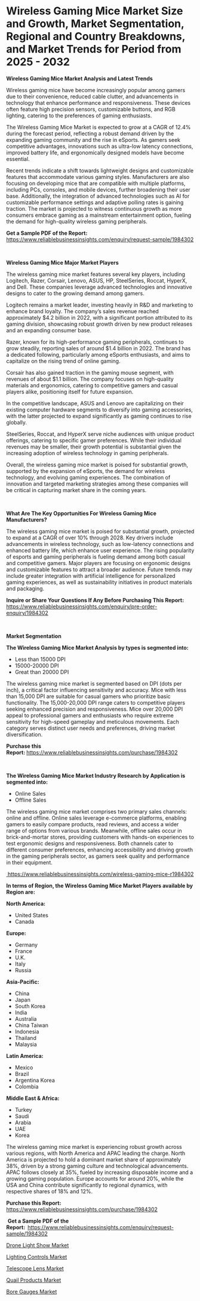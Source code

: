 <p><h1>Wireless Gaming Mice Market Size and Growth, Market Segmentation, Regional and Country Breakdowns, and Market Trends for Period from 2025 -  2032</h1></p><p><strong>Wireless Gaming Mice Market Analysis and Latest Trends</strong></p>
<p><p>Wireless gaming mice have become increasingly popular among gamers due to their convenience, reduced cable clutter, and advancements in technology that enhance performance and responsiveness. These devices often feature high precision sensors, customizable buttons, and RGB lighting, catering to the preferences of gaming enthusiasts.</p><p>The Wireless Gaming Mice Market is expected to grow at a CAGR of 12.4% during the forecast period, reflecting a robust demand driven by the expanding gaming community and the rise in eSports. As gamers seek competitive advantages, innovations such as ultra-low latency connections, improved battery life, and ergonomically designed models have become essential.</p><p>Recent trends indicate a shift towards lightweight designs and customizable features that accommodate various gaming styles. Manufacturers are also focusing on developing mice that are compatible with multiple platforms, including PCs, consoles, and mobile devices, further broadening their user base. Additionally, the integration of advanced technologies such as AI for customizable performance settings and adaptive polling rates is gaining traction. The market is projected to witness continuous growth as more consumers embrace gaming as a mainstream entertainment option, fueling the demand for high-quality wireless gaming peripherals.</p></p>
<p><strong>Get a Sample PDF of the Report:&nbsp;</strong> <a href="https://www.reliablebusinessinsights.com/enquiry/request-sample/1984302?utm_campaign=63&utm_medium=2&utm_source=Github&utm_content=ia&utm_term=08022025&utm_id=wireless-gaming-mice">https://www.reliablebusinessinsights.com/enquiry/request-sample/1984302</a></p>
<p>&nbsp;</p>
<p><strong>Wireless Gaming Mice Major Market Players</strong></p>
<p><p>The wireless gaming mice market features several key players, including Logitech, Razer, Corsair, Lenovo, ASUS, HP, SteelSeries, Roccat, HyperX, and Dell. These companies leverage advanced technologies and innovative designs to cater to the growing demand among gamers.</p><p>Logitech remains a market leader, investing heavily in R&D and marketing to enhance brand loyalty. The company’s sales revenue reached approximately $4.2 billion in 2022, with a significant portion attributed to its gaming division, showcasing robust growth driven by new product releases and an expanding consumer base.</p><p>Razer, known for its high-performance gaming peripherals, continues to grow steadily, reporting sales of around $1.4 billion in 2022. The brand has a dedicated following, particularly among eSports enthusiasts, and aims to capitalize on the rising trend of online gaming.</p><p>Corsair has also gained traction in the gaming mouse segment, with revenues of about $1.1 billion. The company focuses on high-quality materials and ergonomics, catering to competitive gamers and casual players alike, positioning itself for future expansion.</p><p>In the competitive landscape, ASUS and Lenovo are capitalizing on their existing computer hardware segments to diversify into gaming accessories, with the latter projected to expand significantly as gaming continues to rise globally.</p><p>SteelSeries, Roccat, and HyperX serve niche audiences with unique product offerings, catering to specific gamer preferences. While their individual revenues may be smaller, their growth potential is substantial given the increasing adoption of wireless technology in gaming peripherals.</p><p>Overall, the wireless gaming mice market is poised for substantial growth, supported by the expansion of eSports, the demand for wireless technology, and evolving gaming experiences. The combination of innovation and targeted marketing strategies among these companies will be critical in capturing market share in the coming years.</p></p>
<p>&nbsp;</p>
<p><strong>What Are The Key Opportunities For Wireless Gaming Mice Manufacturers?</strong></p>
<p><p>The wireless gaming mice market is poised for substantial growth, projected to expand at a CAGR of over 10% through 2028. Key drivers include advancements in wireless technology, such as low-latency connections and enhanced battery life, which enhance user experience. The rising popularity of esports and gaming peripherals is fueling demand among both casual and competitive gamers. Major players are focusing on ergonomic designs and customizable features to attract a broader audience. Future trends may include greater integration with artificial intelligence for personalized gaming experiences, as well as sustainability initiatives in product materials and packaging.</p></p>
<p><strong>Inquire or Share Your Questions If Any Before Purchasing This Report:</strong> <a href="https://www.reliablebusinessinsights.com/enquiry/pre-order-enquiry/1984302?utm_campaign=63&utm_medium=2&utm_source=Github&utm_content=ia&utm_term=08022025&utm_id=wireless-gaming-mice">https://www.reliablebusinessinsights.com/enquiry/pre-order-enquiry/1984302</a></p>
<p>&nbsp;</p>
<p><strong>Market Segmentation</strong></p>
<p><strong>The Wireless Gaming Mice Market Analysis by types is segmented into:</strong></p>
<p><ul><li>Less than 15000 DPI</li><li>15000-20000 DPI</li><li>Great than 20000 DPI</li></ul></p>
<p><p>The wireless gaming mice market is segmented based on DPI (dots per inch), a critical factor influencing sensitivity and accuracy. Mice with less than 15,000 DPI are suitable for casual gamers who prioritize basic functionality. The 15,000-20,000 DPI range caters to competitive players seeking enhanced precision and responsiveness. Mice over 20,000 DPI appeal to professional gamers and enthusiasts who require extreme sensitivity for high-speed gameplay and meticulous movements. Each category serves distinct user needs and preferences, driving market diversification.</p></p>
<p><strong>Purchase this Report:&nbsp;</strong><a href="https://www.reliablebusinessinsights.com/purchase/1984302?utm_campaign=63&utm_medium=2&utm_source=Github&utm_content=ia&utm_term=08022025&utm_id=wireless-gaming-mice">https://www.reliablebusinessinsights.com/purchase/1984302</a></p>
<p>&nbsp;</p>
<p><strong>The Wireless Gaming Mice Market Industry Research by Application is segmented into:</strong></p>
<p><ul><li>Online Sales</li><li>Offline Sales</li></ul></p>
<p><p>The wireless gaming mice market comprises two primary sales channels: online and offline. Online sales leverage e-commerce platforms, enabling gamers to easily compare products, read reviews, and access a wider range of options from various brands. Meanwhile, offline sales occur in brick-and-mortar stores, providing customers with hands-on experiences to test ergonomic designs and responsiveness. Both channels cater to different consumer preferences, enhancing accessibility and driving growth in the gaming peripherals sector, as gamers seek quality and performance in their equipment.</p></p>
<p><a href="https://www.reliablebusinessinsights.com/wireless-gaming-mice-r1984302?utm_campaign=63&utm_medium=2&utm_source=Github&utm_content=ia&utm_term=08022025&utm_id=wireless-gaming-mice">&nbsp;https://www.reliablebusinessinsights.com/wireless-gaming-mice-r1984302</a></p>
<p><strong>In terms of Region, the Wireless Gaming Mice Market Players available by Region are:</strong></p>
<p>
    <p> <strong> North America: </strong>
        <ul>
            <li>United States</li>
            <li>Canada</li>
        </ul>
        </p> 
    <p> <strong> Europe: </strong>
        <ul>
            <li>Germany</li>
            <li>France</li>
            <li>U.K.</li>
            <li>Italy</li>
            <li>Russia</li>
        </ul>
        </p> 
    <p> <strong> Asia-Pacific: </strong>
        <ul>
            <li>China</li>
            <li>Japan</li>
            <li>South Korea</li>
            <li>India</li>
            <li>Australia</li>
            <li>China Taiwan</li>
            <li>Indonesia</li>
            <li>Thailand</li>
            <li>Malaysia</li>
        </ul>
        </p> 
    <p> <strong> Latin America: </strong>
        <ul>
            <li>Mexico</li>
            <li>Brazil</li>
            <li>Argentina Korea</li>
            <li>Colombia</li>
        </ul>
        </p> 
    <p> <strong> Middle East & Africa: </strong>
        <ul>
            <li>Turkey</li>
            <li>Saudi</li>
            <li>Arabia</li>
            <li>UAE</li>
            <li>Korea</li>
        </ul>
    </p>
    </p>
<p><p>The wireless gaming mice market is experiencing robust growth across various regions, with North America and APAC leading the charge. North America is projected to hold a dominant market share of approximately 38%, driven by a strong gaming culture and technological advancements. APAC follows closely at 35%, fueled by increasing disposable income and a growing gaming population. Europe accounts for around 20%, while the USA and China contribute significantly to regional dynamics, with respective shares of 18% and 12%.</p></p>
<p><strong>Purchase this Report: </strong><a href="https://www.reliablebusinessinsights.com/purchase/1984302?utm_campaign=63&utm_medium=2&utm_source=Github&utm_content=ia&utm_term=08022025&utm_id=wireless-gaming-mice">https://www.reliablebusinessinsights.com/purchase/1984302</a></p>
<p>&nbsp;<strong>Get a Sample PDF of the Report:&nbsp;&nbsp;</strong><a href="https://www.reliablebusinessinsights.com/enquiry/request-sample/1984302?utm_campaign=63&utm_medium=2&utm_source=Github&utm_content=ia&utm_term=08022025&utm_id=wireless-gaming-mice">https://www.reliablebusinessinsights.com/enquiry/request-sample/1984302</a></p>
<p><strong></strong></p>
<p><p><a href="https://github.com/rrapajecundi/Market-Research-Report-List-1/blob/main/drone-light-show-market.md?utm_campaign=63&utm_medium=2&utm_source=Github&utm_content=ia&utm_term=08022025&utm_id=wireless-gaming-mice">Drone Light Show Market</a></p><p><a href="https://github.com/miottaredlin79/Market-Research-Report-List-1/blob/main/lighting-controls-market.md?utm_campaign=63&utm_medium=2&utm_source=Github&utm_content=ia&utm_term=08022025&utm_id=wireless-gaming-mice">Lighting Controls Market</a></p><p><a href="https://github.com/vilolakoreni/Market-Research-Report-List-1/blob/main/telescope-lens-market.md?utm_campaign=63&utm_medium=2&utm_source=Github&utm_content=ia&utm_term=08022025&utm_id=wireless-gaming-mice">Telescope Lens Market</a></p><p><a href="https://github.com/ugurgyuri/Market-Research-Report-List-1/blob/main/quail-products-market.md?utm_campaign=63&utm_medium=2&utm_source=Github&utm_content=ia&utm_term=08022025&utm_id=wireless-gaming-mice">Quail Products Market</a></p><p><a href="https://github.com/paljuhubeyde/Market-Research-Report-List-1/blob/main/bore-gauges-market.md?utm_campaign=63&utm_medium=2&utm_source=Github&utm_content=ia&utm_term=08022025&utm_id=wireless-gaming-mice">Bore Gauges Market</a></p></p>